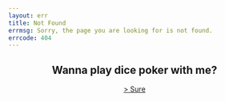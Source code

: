 ```yaml
---
layout: err
title: Not Found
errmsg: Sorry, the page you are looking for is not found.
errcode: 404
---
```


<h2 style="text-align: center;">Wanna play dice poker with me?</h2>
<a href="#g" class="animate-when-hover" style="display: block; text-align: center;">> Sure</a>

<script>
  document.querySelector('a[href="#g"]').addEventListener("click", (e) => {
    var pWins = 0;
    var dWins = 0;
    e.preventDefault();
    const elements = document.querySelectorAll(".title-bar");
    elements.forEach((element) => {
      element.remove();
    });
    const game = document.createElement("div");
    game.classList.add("game");
    game.innerHTML = `
                    <h2>Let's Play a game of Dice Poker</h2>
                    <p>Roll the dice and see if you can beat me!</p>
                    <button id="roll">Roll the dice</button>
                    <p>You: <p class="resultp">Poker</p><p>Your wins: <span class="pWins"></span> </p></p>
                `;
    document.querySelector("main").appendChild(game);

    const dices = document.createElement("div");
    dices.classList.add("dices");
    for (let i = 0; i < 5; i++) {
      const dice = document.createElement("div");
      dice.classList.add(`dice-P-${i + 1}`);
      dice.classList.add("dice");
      dice.classList.add("rolling");
      dice.innerHTML = `<a class="dice-value">6</a>`;
      dices.appendChild(dice);
    }
    document.querySelector(".game").appendChild(dices);

    const dealer = document.createElement("p");
    dealer.classList.add("dealer");
    dealer.innerHTML = `Me: <p class="resultd">Poker</p> <p>Mine wins: <span class="dWins"></span> </p>`;
    document.querySelector(".game").appendChild(dealer);

    const dealerDices = document.createElement("div");
    dealerDices.classList.add("dealer-dices");
    for (let i = 0; i < 5; i++) {
      const dice = document.createElement("div");
      dice.classList.add(`dice-P-${i + 1}`);
      dice.classList.add("dice");
      dice.classList.add("rolling");
      dice.innerHTML = `<a class="dice-value">6</a>`;
      dealerDices.appendChild(dice);
    }
    document.querySelector(".game").appendChild(dealerDices);

    const rollButton = document.getElementById("roll");

    var playerdones = 0;
    var playerdtwos = 0;
    var playerdthrees = 0;
    var playerdfours = 0;
    var playerdfives = 0;
    var playerdsixes = 0;

    var playercount = 0;

    var dealerdones = 0;
    var dealerdtwos = 0;
    var dealerdthrees = 0;
    var dealerdfours = 0;
    var dealerdfives = 0;
    var dealerdsixes = 0;

    var dealercount = 0;

    rollButton.addEventListener("click", (e) => {
      playerdones = 0;
      playerdtwos = 0;
      playerdthrees = 0;
      playerdfours = 0;
      playerdfives = 0;
      playerdsixes = 0;

      playercount = 0;

      dealerdones = 0;
      dealerdtwos = 0;
      dealerdthrees = 0;
      dealerdfours = 0;
      dealerdfives = 0;
      dealerdsixes = 0;

      dealercount = 0;

      e.preventDefault();
      const playerDices = document.querySelectorAll(".dice");
      var helper = 0;
      playerDices.forEach((dice) => {
        dice.querySelector(".dice-value").innerText =
          Math.floor(Math.random() * 6) + 1;
        helper++;
        if (helper <= 5) {
          playercount =
            playercount + parseInt(dice.querySelector(".dice-value").innerText);
          if (dice.querySelector(".dice-value").innerText == 1) {
            playerdones++;
          } else if (dice.querySelector(".dice-value").innerText == 2) {
            playerdtwos++;
          } else if (dice.querySelector(".dice-value").innerText == 3) {
            playerdthrees++;
          } else if (dice.querySelector(".dice-value").innerText == 4) {
            playerdfours++;
          } else if (dice.querySelector(".dice-value").innerText == 5) {
            playerdfives++;
          } else if (dice.querySelector(".dice-value").innerText == 6) {
            playerdsixes++;
          }
        }
      });

      const dealerDices = document.querySelectorAll(".dealer-dices .dice");
      dealerDices.forEach((dice) => {
        dice.querySelector(".dice-value").innerText =
          Math.floor(Math.random() * 6) + 1;
        if (dice.querySelector(".dice-value").innerText == 1) {
          dealerdones++;
        } else if (dice.querySelector(".dice-value").innerText == 2) {
          dealerdtwos++;
        } else if (dice.querySelector(".dice-value").innerText == 3) {
          dealerdthrees++;
        } else if (dice.querySelector(".dice-value").innerText == 4) {
          dealerdfours++;
        } else if (dice.querySelector(".dice-value").innerText == 5) {
          dealerdfives++;
        } else if (dice.querySelector(".dice-value").innerText == 6) {
          dealerdsixes++;
        }
        dealercount =
          dealercount + parseInt(dice.querySelector(".dice-value").innerText);
      });

      const playerValues = Array.from(playerDices).map((dice) =>
        parseInt(dice.querySelector(".dice-value").innerText)
      );
      const dealerValues = Array.from(dealerDices).map((dice) =>
        parseInt(dice.querySelector(".dice-value").innerText)
      );

      playerDices.forEach((dice, index) => {
        if (playerValues[index] === 1) {
          dice.style.backgroundColor = "red";
        } else if (playerValues[index] === 2) {
          dice.style.backgroundColor = "blue";
        } else if (playerValues[index] === 3) {
          dice.style.backgroundColor = "green";
        } else if (playerValues[index] === 4) {
          dice.style.backgroundColor = "yellow";
        } else if (playerValues[index] === 5) {
          dice.style.backgroundColor = "purple";
        } else if (playerValues[index] === 6) {
          dice.style.backgroundColor = "orange";
        }
      });
      playerDices.forEach((dice) => {
        dice.classList.add("rolling");
      });

      var result = "";
      var resultd = "";
      var playerpoinsts = 0;
      var playerbonus = 0;
      var dealerpoinsts = 0;
      var dealerbonus = 0;

      // Welcome to hell
      function Eva(ones, twos, threes, fours, fives, sixes, points, bonus, count, re) {
        if (
          ones == 5 ||
          twos == 5 ||
          threes == 5 ||
          fours == 5 ||
          fives == 5 ||
          sixes == 5
        ) {
          re = "Five-of-a-Kind";
          if (ones == 5) {
            bonus = 1;
          } else if (twos == 5) {
            bonus = 2;
          } else if (threes == 5) {
            bonus = 3;
          } else if (fours == 5) {
            bonus = 4;
          } else if (fives == 5) {
            bonus = 5;
          } else if (sixes == 5) {
            bonus = 6;
          }
          
          points = 100;
        } else if (
          ones == 4 ||
          twos == 4 ||
          threes == 4 ||
          fours == 4 ||
          fives == 4 ||
          sixes == 4
        ) {
          re = "Four-of-a-Kind";
          if (ones == 4) {
            bonus = 1;
          } else if (twos == 4) {
            bonus = 2;
          } else if (threes == 4) {
            bonus = 3;
          } else if (fours == 4) {
            bonus = 4;
          } else if (fives == 4) {
            bonus = 5;
          } else if (sixes == 4) {
            bonus = 6;
          }
          
          points = 50;
        } else if (
          (ones == 3 ||
            twos == 3 ||
            threes == 3 ||
            fours == 3 ||
            fives == 3 ||
            sixes == 3) &&
          (ones == 2 ||
            twos == 2 ||
            threes == 2 ||
            fours == 2 ||
            fives == 2 ||
            sixes == 2)
        ) {
          if (ones == 3) {
            bonus = 1;
          } else if (twos == 3) {
            bonus = 2;
          } else if (threes == 3) {
            bonus = 3;
          } else if (fours == 3) {
            bonus = 4;
          } else if (fives == 3) {
            bonus = 5;
          } else if (sixes == 3) {
            bonus = 6;
          }
          if (ones == 2) {
            bonus = bonus + 1;
          } else if (twos == 2) {
            bonus = bonus + 2;
          } else if (threes == 2) {
            bonus = bonus + 3;
          } else if (fours == 2) {
            bonus = bonus + 4;
          } else if (fives == 2) {
            bonus = bonus + 5;
          } else if (sixes == 2) {
            bonus = bonus + 6;
          }

          re = "Full House";
          
          points = 25;
        } else if (
          ones == 3 ||
          twos == 3 ||
          threes == 3 ||
          fours == 3 ||
          fives == 3 ||
          sixes == 3
        ) {
          re = "Three-of-a-Kind";
          if (ones == 3) {
            bonus = 1;
          } else if (twos == 3) {
            bonus = 2;
          } else if (threes == 3) {
            bonus = 3;
          } else if (fours == 3) {
            bonus = 4;
          } else if (fives == 3) {
            bonus = 5;
          } else if (sixes == 3) {
            bonus = 6;
          }

          points = 10;
        } else if (
          (ones == 2 && twos == 2) ||
          (ones == 2 && threes == 2) ||
          (ones == 2 && fours == 2) ||
          (ones == 2 && fives == 2) ||
          (ones == 2 && sixes == 2) ||
          (twos == 2 && threes == 2) ||
          (twos == 2 && fours == 2) ||
          (twos == 2 && fives == 2) ||
          (twos == 2 && sixes == 2) ||
          (threes == 2 && fours == 2) ||
          (threes == 2 && fives == 2) ||
          (threes == 2 && sixes == 2) ||
          (fours == 2 && fives == 2) ||
          (fours == 2 && sixes == 2) ||
          (fives == 2 && sixes == 2)
        ) {
          re = "Two Pairs";
          if (ones == 2) {
            bonus = 1;
          } else if (twos == 2) {
            bonus = 2;
          } else if (threes == 2) {
            bonus = 3;
          } else if (fours == 2) {
            bonus = 4;
          } else if (fives == 2) {
            bonus = 5;
          } else if (sixes == 2) {
            bonus = 6;
          }
          if (sixes == 2) {
            bonus = bonus + 6;
          } else if (fives == 2) {
            bonus = bonus + 5;
          } else if (fours == 2) {
            bonus = bonus + 4;
          } else if (threes == 2) {
            bonus = bonus + 3;
          } else if (twos == 2) {
            bonus = bonus + 2;
          } else if (ones == 2) {
            bonus = bonus + 1;
          }
          
          points = 5;
        } else if (
          ones == 2 ||
          twos == 2 ||
          threes == 2 ||
          fours == 2 ||
          fives == 2 ||
          sixes == 2
        ) {
          re = "Pair";
          if (ones == 2) {
            bonus = 1;
          } else if (twos == 2) {
            bonus = 2;
          } else if (threes == 2) {
            bonus = 3;
          } else if (fours == 2) {
            bonus = 4;
          } else if (fives == 2) {
            bonus = 5;
          } else if (sixes == 2) {
            bonus = 6;
          }
          points = 2;
        } else if (count == 15) {
          re = "Five High Straight";
          points = 15;
        } else if (count == 20) {
          re = "Six High Straight";
          points = 20;
        } else {
          re = "Nothing";
          bonus =
            ones +
            twos +
            threes +
            fours +
            fives +
            sixes;
          points = 0;
          
        }
        return [re, points, bonus];
      }
      [result, playerpoinsts, playerbonus] = Eva(playerdones, playerdtwos, playerdthrees, playerdfours, playerdfives, playerdsixes, playerpoinsts, playerbonus, playercount, result);
      [resultd, dealerpoinsts, dealerbonus] = Eva(dealerdones, dealerdtwos, dealerdthrees, dealerdfours, dealerdfives, dealerdsixes, dealerpoinsts, dealerbonus, dealercount, resultd);


      document.querySelector(".resultp").innerText = result;
      document.querySelector(".resultd").innerText = resultd;

      console.log("player");
      console.log(playerpoinsts);
      console.log(playerbonus);
      console.log(result);
      console.log("dealer");
      console.log(dealerpoinsts);
      console.log(dealerbonus);
      console.log(resultd);
      


      if (!document.querySelector(".winner")) {
        const winner = document.createElement("p");
        winner.classList.add("winner");
        document.querySelector(".game").appendChild(winner);
      }
      const winner = document.querySelector(".winner");
      if (playerpoinsts > dealerpoinsts) {
        winner.innerText = "You win!";
        pWins = pWins + 1;
      } else if (playerpoinsts < dealerpoinsts) {
        winner.innerText = "I win!";
        dWins = dWins + 1;
      } else if (playerbonus > dealerbonus) {
        winner.innerText = "You win!";
        pWins = pWins + 1;
      } else if (playerbonus < dealerbonus) {
        winner.innerText = "I win!";
        dWins = dWins + 1;
      } else {
        winner.innerText = "It's a tie!";

      }

      document.querySelector(".pWins").innerText = pWins;
      document.querySelector(".dWins").innerText = dWins;
    });
  });
</script>

